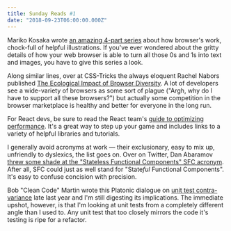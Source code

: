 ```yaml
---
title: Sunday Reads #1
date: "2018-09-23T06:00:00.000Z"
---
```


Mariko Kosaka wrote [an amazing 4-part series](https://developers.google.com/web/updates/2018/09/inside-browser-part1) about how browser's work, chock-full of helpful illustrations. If you've ever wondered about the gritty details of how your web browser is able to turn all those 0s and 1s into text and images, you have to give this series a look.

Along similar lines, over at CSS-Tricks the always eloquent Rachel Nabors published [The Ecological Impact of Browser Diversity](https://css-tricks.com/the-ecological-impact-of-browser-diversity/). A lot of developers see a wide-variety of browsers as some sort of plague ("Argh, why do I have to support all these browsers?") but actually some competition in the browser marketplace is healthy and better for everyone in the long run.

For React devs, be sure to read the React team's [guide to optimizing performance](https://reactjs.org/docs/optimizing-performance.html). It's a great way to step up your game and includes links to a variety of helpful libraries and tutorials.

I generally avoid acronyms at work — their exclusionary, easy to mix up, unfriendly to dyslexics, the list goes on. Over on Twitter, Dan Abaramov [threw some shade at the "Stateless Functional Components" SFC acronym](https://twitter.com/dan_abramov/status/1039988458738073601). After all, SFC could just as well stand for "State*ful* Functional Components". It's easy to confuse concision with precision.

Bob "Clean Code" Martin wrote this Platonic dialogue on [unit test contra-variance](https://blog.cleancoder.com/uncle-bob/2017/10/03/TestContravariance.html) late last year and I'm still digesting its implications. The immediate upshot, however, is that I'm looking at unit tests from a completely different angle than I used to. Any unit test that too closely mirrors the code it's testing is ripe for a refactor.